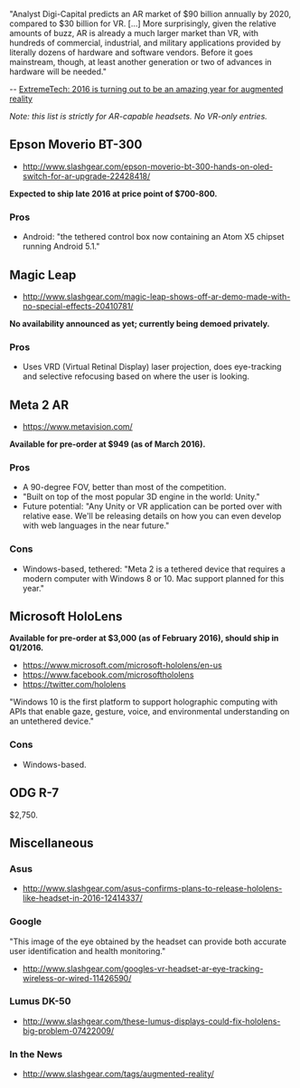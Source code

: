 "Analyst Digi-Capital predicts an AR market of $90 billion annually by 2020,
compared to $30 billion for VR. [...] More surprisingly, given the relative
amounts of buzz, AR is already a much larger market than VR, with hundreds
of commercial, industrial, and military applications provided by literally
dozens of hardware and software vendors. Before it goes mainstream, though,
at least another generation or two of advances in hardware will be needed."

-- [ExtremeTech: 2016 is turning out to be an amazing year for augmented
   reality](http://www.extremetech.com/extreme/224618-2016-is-turning-out-to-be-an-amazing-year-for-augmented-reality)

*Note: this list is strictly for AR-capable headsets. No VR-only entries.*

Epson Moverio BT-300
--------------------

* http://www.slashgear.com/epson-moverio-bt-300-hands-on-oled-switch-for-ar-upgrade-22428418/

**Expected to ship late 2016 at price point of $700-800.**

### Pros

* Android: "the tethered control box now containing an Atom X5 chipset
  running Android 5.1."

Magic Leap
----------

* http://www.slashgear.com/magic-leap-shows-off-ar-demo-made-with-no-special-effects-20410781/

**No availability announced as yet; currently being demoed privately.**

### Pros

* Uses VRD (Virtual Retinal Display) laser projection, does eye-tracking and
  selective refocusing based on where the user is looking.

Meta 2 AR
---------

* https://www.metavision.com/

**Available for pre-order at $949 (as of March 2016).**

### Pros

* A 90-degree FOV, better than most of the competition.
* "Built on top of the most popular 3D engine in the world: Unity."
* Future potential: "Any Unity or VR application can be ported over with
  relative ease. We'll be releasing details on how you can even develop
  with web languages in the near future."

### Cons

* Windows-based, tethered: "Meta 2 is a tethered device that requires a
  modern computer with Windows 8 or 10. Mac support planned for this year."

Microsoft HoloLens
------------------

**Available for pre-order at $3,000 (as of February 2016), should ship in
Q1/2016.**

* https://www.microsoft.com/microsoft-hololens/en-us
* https://www.facebook.com/microsofthololens
* https://twitter.com/hololens

"Windows 10 is the first platform to support holographic computing with APIs
that enable gaze, gesture, voice, and environmental understanding on an
untethered device."

### Cons

* Windows-based.

ODG R-7
-------

$2,750.

Miscellaneous
-------------

### Asus

* http://www.slashgear.com/asus-confirms-plans-to-release-hololens-like-headset-in-2016-12414337/

### Google

"This image of the eye obtained by the headset can provide both accurate
user identification and health monitoring."

* http://www.slashgear.com/googles-vr-headset-ar-eye-tracking-wireless-or-wired-11426590/

### Lumus DK-50

* http://www.slashgear.com/these-lumus-displays-could-fix-hololens-big-problem-07422009/

### In the News

* http://www.slashgear.com/tags/augmented-reality/
